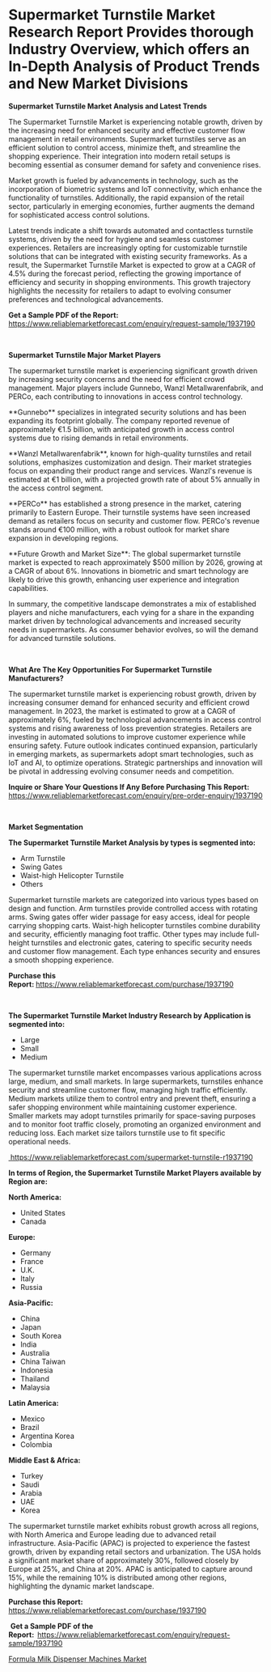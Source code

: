 <p><h1>Supermarket Turnstile Market Research Report Provides thorough Industry Overview, which offers an In-Depth Analysis of Product Trends and New Market Divisions</h1></p><p><strong>Supermarket Turnstile Market Analysis and Latest Trends</strong></p>
<p><p>The Supermarket Turnstile Market is experiencing notable growth, driven by the increasing need for enhanced security and effective customer flow management in retail environments. Supermarket turnstiles serve as an efficient solution to control access, minimize theft, and streamline the shopping experience. Their integration into modern retail setups is becoming essential as consumer demand for safety and convenience rises.</p><p>Market growth is fueled by advancements in technology, such as the incorporation of biometric systems and IoT connectivity, which enhance the functionality of turnstiles. Additionally, the rapid expansion of the retail sector, particularly in emerging economies, further augments the demand for sophisticated access control solutions. </p><p>Latest trends indicate a shift towards automated and contactless turnstile systems, driven by the need for hygiene and seamless customer experiences. Retailers are increasingly opting for customizable turnstile solutions that can be integrated with existing security frameworks. As a result, the Supermarket Turnstile Market is expected to grow at a CAGR of 4.5% during the forecast period, reflecting the growing importance of efficiency and security in shopping environments. This growth trajectory highlights the necessity for retailers to adapt to evolving consumer preferences and technological advancements.</p></p>
<p><strong>Get a Sample PDF of the Report:&nbsp;</strong> <a href="https://www.reliablemarketforecast.com/enquiry/request-sample/1937190?utm_campaign=3538&utm_medium=2&utm_source=Github&utm_content=ia&utm_term=08042025&utm_id=supermarket-turnstile">https://www.reliablemarketforecast.com/enquiry/request-sample/1937190</a></p>
<p>&nbsp;</p>
<p><strong>Supermarket Turnstile Major Market Players</strong></p>
<p><p>The supermarket turnstile market is experiencing significant growth driven by increasing security concerns and the need for efficient crowd management. Major players include Gunnebo, Wanzl Metallwarenfabrik, and PERCo, each contributing to innovations in access control technology.</p><p>**Gunnebo** specializes in integrated security solutions and has been expanding its footprint globally. The company reported revenue of approximately €1.5 billion, with anticipated growth in access control systems due to rising demands in retail environments.</p><p>**Wanzl Metallwarenfabrik**, known for high-quality turnstiles and retail solutions, emphasizes customization and design. Their market strategies focus on expanding their product range and services. Wanzl's revenue is estimated at €1 billion, with a projected growth rate of about 5% annually in the access control segment.</p><p>**PERCo** has established a strong presence in the market, catering primarily to Eastern Europe. Their turnstile systems have seen increased demand as retailers focus on security and customer flow. PERCo's revenue stands around €100 million, with a robust outlook for market share expansion in developing regions.</p><p>**Future Growth and Market Size**: The global supermarket turnstile market is expected to reach approximately $500 million by 2026, growing at a CAGR of about 6%. Innovations in biometric and smart technology are likely to drive this growth, enhancing user experience and integration capabilities.</p><p>In summary, the competitive landscape demonstrates a mix of established players and niche manufacturers, each vying for a share in the expanding market driven by technological advancements and increased security needs in supermarkets. As consumer behavior evolves, so will the demand for advanced turnstile solutions.</p></p>
<p>&nbsp;</p>
<p><strong>What Are The Key Opportunities For Supermarket Turnstile Manufacturers?</strong></p>
<p><p>The supermarket turnstile market is experiencing robust growth, driven by increasing consumer demand for enhanced security and efficient crowd management. In 2023, the market is estimated to grow at a CAGR of approximately 6%, fueled by technological advancements in access control systems and rising awareness of loss prevention strategies. Retailers are investing in automated solutions to improve customer experience while ensuring safety. Future outlook indicates continued expansion, particularly in emerging markets, as supermarkets adopt smart technologies, such as IoT and AI, to optimize operations. Strategic partnerships and innovation will be pivotal in addressing evolving consumer needs and competition.</p></p>
<p><strong>Inquire or Share Your Questions If Any Before Purchasing This Report:</strong> <a href="https://www.reliablemarketforecast.com/enquiry/pre-order-enquiry/1937190?utm_campaign=3538&utm_medium=2&utm_source=Github&utm_content=ia&utm_term=08042025&utm_id=supermarket-turnstile">https://www.reliablemarketforecast.com/enquiry/pre-order-enquiry/1937190</a></p>
<p>&nbsp;</p>
<p><strong>Market Segmentation</strong></p>
<p><strong>The Supermarket Turnstile Market Analysis by types is segmented into:</strong></p>
<p><ul><li>Arm Turnstile</li><li>Swing Gates</li><li>Waist-high Helicopter Turnstile</li><li>Others</li></ul></p>
<p><p>Supermarket turnstile markets are categorized into various types based on design and function. Arm turnstiles provide controlled access with rotating arms. Swing gates offer wider passage for easy access, ideal for people carrying shopping carts. Waist-high helicopter turnstiles combine durability and security, efficiently managing foot traffic. Other types may include full-height turnstiles and electronic gates, catering to specific security needs and customer flow management. Each type enhances security and ensures a smooth shopping experience.</p></p>
<p><strong>Purchase this Report:&nbsp;</strong><a href="https://www.reliablemarketforecast.com/purchase/1937190?utm_campaign=3538&utm_medium=2&utm_source=Github&utm_content=ia&utm_term=08042025&utm_id=supermarket-turnstile">https://www.reliablemarketforecast.com/purchase/1937190</a></p>
<p>&nbsp;</p>
<p><strong>The Supermarket Turnstile Market Industry Research by Application is segmented into:</strong></p>
<p><ul><li>Large</li><li>Small</li><li>Medium</li></ul></p>
<p><p>The supermarket turnstile market encompasses various applications across large, medium, and small markets. In large supermarkets, turnstiles enhance security and streamline customer flow, managing high traffic efficiently. Medium markets utilize them to control entry and prevent theft, ensuring a safer shopping environment while maintaining customer experience. Smaller markets may adopt turnstiles primarily for space-saving purposes and to monitor foot traffic closely, promoting an organized environment and reducing loss. Each market size tailors turnstile use to fit specific operational needs.</p></p>
<p><a href="https://www.reliablemarketforecast.com/supermarket-turnstile-r1937190?utm_campaign=3538&utm_medium=2&utm_source=Github&utm_content=ia&utm_term=08042025&utm_id=supermarket-turnstile">&nbsp;https://www.reliablemarketforecast.com/supermarket-turnstile-r1937190</a></p>
<p><strong>In terms of Region, the Supermarket Turnstile Market Players available by Region are:</strong></p>
<p>
    <p> <strong> North America: </strong>
        <ul>
            <li>United States</li>
            <li>Canada</li>
        </ul>
        </p> 
    <p> <strong> Europe: </strong>
        <ul>
            <li>Germany</li>
            <li>France</li>
            <li>U.K.</li>
            <li>Italy</li>
            <li>Russia</li>
        </ul>
        </p> 
    <p> <strong> Asia-Pacific: </strong>
        <ul>
            <li>China</li>
            <li>Japan</li>
            <li>South Korea</li>
            <li>India</li>
            <li>Australia</li>
            <li>China Taiwan</li>
            <li>Indonesia</li>
            <li>Thailand</li>
            <li>Malaysia</li>
        </ul>
        </p> 
    <p> <strong> Latin America: </strong>
        <ul>
            <li>Mexico</li>
            <li>Brazil</li>
            <li>Argentina Korea</li>
            <li>Colombia</li>
        </ul>
        </p> 
    <p> <strong> Middle East & Africa: </strong>
        <ul>
            <li>Turkey</li>
            <li>Saudi</li>
            <li>Arabia</li>
            <li>UAE</li>
            <li>Korea</li>
        </ul>
    </p>
    </p>
<p><p>The supermarket turnstile market exhibits robust growth across all regions, with North America and Europe leading due to advanced retail infrastructure. Asia-Pacific (APAC) is projected to experience the fastest growth, driven by expanding retail sectors and urbanization. The USA holds a significant market share of approximately 30%, followed closely by Europe at 25%, and China at 20%. APAC is anticipated to capture around 15%, while the remaining 10% is distributed among other regions, highlighting the dynamic market landscape.</p></p>
<p><strong>Purchase this Report: </strong><a href="https://www.reliablemarketforecast.com/purchase/1937190?utm_campaign=3538&utm_medium=2&utm_source=Github&utm_content=ia&utm_term=08042025&utm_id=supermarket-turnstile">https://www.reliablemarketforecast.com/purchase/1937190</a></p>
<p>&nbsp;<strong>Get a Sample PDF of the Report:&nbsp;&nbsp;</strong><a href="https://www.reliablemarketforecast.com/enquiry/request-sample/1937190?utm_campaign=3538&utm_medium=2&utm_source=Github&utm_content=ia&utm_term=08042025&utm_id=supermarket-turnstile">https://www.reliablemarketforecast.com/enquiry/request-sample/1937190</a></p>
<p><strong></strong></p>
<p><p><a href="https://github.com/casimbrhelck/Market-Research-Report-List-1/blob/main/formula-milk-dispenser-machines-market.md?utm_campaign=3538&utm_medium=2&utm_source=Github&utm_content=ia&utm_term=08042025&utm_id=supermarket-turnstile">Formula Milk Dispenser Machines Market</a></p></p>
